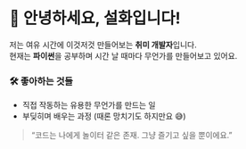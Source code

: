 # 👋 안녕하세요, 설화입니다!

저는 여유 시간에 이것저것 만들어보는 **취미 개발자**입니다.  
현재는 **파이썬**을 공부하며 시간 날 때마다 무언가를 만들어보고 있어요.

### 🛠️ 좋아하는 것들
- 직접 작동하는 유용한 무언가를 만드는 일
- 부딪히며 배우는 과정 (때론 망치기도 하지만요 😅)


> “코드는 나에게 놀이터 같은 존재. 그냥 즐기고 싶을 뿐이에요.”
